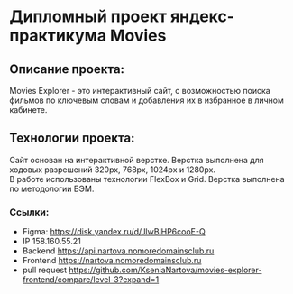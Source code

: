 # **Дипломный проект яндекс-практикума Movies**

## **Описание проекта:**
Movies Explorer - это интерактивный сайт, с возможностью поиска фильмов по ключевым словам и добавления их в избранное в личном кабинете.

## **Технологии проекта:**
Сайт основан на интерактивной верстке.
Верстка выполнена для ходовых разрешений 320px, 768px, 1024px и 1280px.  
В работе использованы технологии FlexBox и Grid. Верстка выполнена по методологии БЭМ.

### **Ссылки:**
* Figma: https://disk.yandex.ru/d/JlwBlHP6cooE-Q
* IP 158.160.55.21
* Backend https://api.nartova.nomoredomainsclub.ru
* Frontend https://nartova.nomoredomainsclub.ru
* pull request https://github.com/KseniaNartova/movies-explorer-frontend/compare/level-3?expand=1
